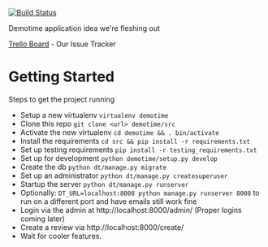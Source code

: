 [![Build Status](https://travis-ci.org/f4nt/demotime.svg?branch=master)](https://travis-ci.org/f4nt/demotime)

Demotime application idea we're fleshing out

[Trello Board](https://trello.com/b/k9PNajpl) - Our Issue Tracker

Getting Started
=====================================

Steps to get the project running

* Setup a new virtualenv `virtualenv demotime`
* Clone this repo `git clone <url> demotime/src`
* Activate the new virtualenv `cd demotime && . bin/activate`
* Install the requirements `cd src && pip install -r requirements.txt`
* Set up testing requirements `pip install -r testing_requirements.txt`
* Set up for development `python demotime/setup.py develop`
* Create the db `python dt/manage.py migrate`
* Set up an administrator `python dt/manage.py createsuperuser`
* Startup the server `python dt/manage.py runserver`
* Optionally: `DT_URL=localhost:8008 python manage.py runserver 8008` to run on a different port and have emails still work fine
* Login via the admin at http://localhost:8000/admin/ (Proper logins coming later)
* Create a review via http://localhost:8000/create/
* Wait for cooler features.
